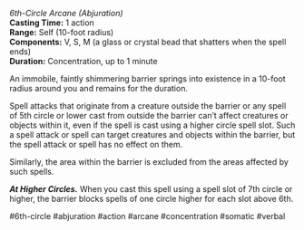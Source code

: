 *6th-Circle Arcane (Abjuration)*  
**Casting Time:** 1 action  
**Range:** Self (10-foot radius)  
**Components:** V, S, M (a glass or crystal bead that shatters when the spell ends)  
**Duration:** Concentration, up to 1 minute

An immobile, faintly shimmering barrier springs into existence in a 10-foot radius around you and remains for the duration.

Spell attacks that originate from a creature outside the barrier or any spell of 5th circle or lower cast from outside the barrier can’t affect creatures or objects within it, even if the spell is cast using a higher circle spell slot. Such a spell attack or spell can target creatures and objects within the barrier, but the spell attack or spell has no effect on them.

Similarly, the area within the barrier is excluded from the areas affected by such spells.

***At Higher Circles.*** When you cast this spell using a spell slot of 7th circle or higher, the barrier blocks spells of one circle higher for each slot above 6th.

#6th-circle #abjuration #action #arcane #concentration #somatic #verbal
